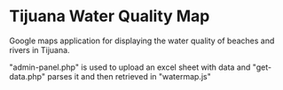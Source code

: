 # Tijuana Water Quality Map

Google maps application for displaying the water quality of beaches and rivers in Tijuana.

"admin-panel.php" is used to upload an excel sheet with data and "get-data.php" parses it and then retrieved in "watermap.js"
